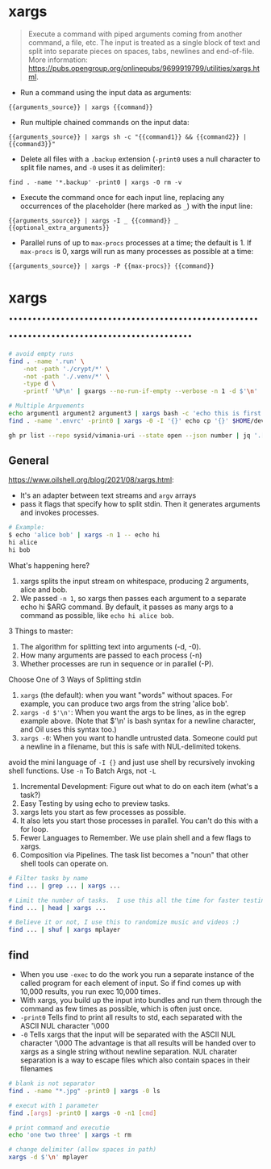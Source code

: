 # xargs

> Execute a command with piped arguments coming from another command, a file, etc.
> The input is treated as a single block of text and split into separate pieces on spaces, tabs, newlines and end-of-file.
> More information: <https://pubs.opengroup.org/onlinepubs/9699919799/utilities/xargs.html>.

- Run a command using the input data as arguments:

`{{arguments_source}} | xargs {{command}}`

- Run multiple chained commands on the input data:

`{{arguments_source}} | xargs sh -c "{{command1}} && {{command2}} | {{command3}}"`

- Delete all files with a `.backup` extension (`-print0` uses a null character to split file names, and `-0` uses it as delimiter):

`find . -name '*.backup' -print0 | xargs -0 rm -v`

- Execute the command once for each input line, replacing any occurrences of the placeholder (here marked as `_`) with the input line:

`{{arguments_source}} | xargs -I _ {{command}} _ {{optional_extra_arguments}}`

- Parallel runs of up to `max-procs` processes at a time; the default is 1. If `max-procs` is 0, xargs will run as many processes as possible at a time:

`{{arguments_source}} | xargs -P {{max-procs}} {{command}}`


# xargs ............................................................................................
```bash
# avoid empty runs
find . -name '.run' \
    -not -path './crypt/*' \
    -not -path './.venv/*' \
    -type d \
    -printf '%P\n' | gxargs --no-run-if-empty --verbose -n 1 -d $'\n'  -- $0 _cp_one "$BASEPATH"

# Multiple Arguements
echo argument1 argument2 argument3 | xargs bash -c 'echo this is first:$0 second:$1 third:$2'
find . -name '.envrc' -print0 | xargs -0 -I '{}' echo cp '{}' $HOME/dev/'{}'  # define args as {}

gh pr list --repo sysid/vimania-uri --state open --json number | jq '.[].number' | xargs -n 1 -d $'\n' -- echo
```

## General
https://www.oilshell.org/blog/2021/08/xargs.html:

- It's an adapter between text streams and `argv` arrays
- pass it flags that specify how to split stdin. Then it generates arguments and invokes processes.
```bash
# Example:
$ echo 'alice bob' | xargs -n 1 -- echo hi
hi alice
hi bob
```
What's happening here?
1. xargs splits the input stream on whitespace, producing 2 arguments, alice and bob.
2. We passed `-n 1`, so xargs then passes each argument to a separate echo hi $ARG command.
   By default, it passes as many args to a command as possible, like `echo hi alice bob`.

3 Things to master:
1. The algorithm for splitting text into arguments (-d, -0).
2. How many arguments are passed to each process (-n)
3. Whether processes are run in sequence or in parallel (-P).

Choose One of 3 Ways of Splitting stdin
1. `xargs` (the default): when you want "words" without spaces. For example, you can produce two args from the string 'alice bob'.
1. `xargs -d $'\n'`: When you want the args to be lines, as in the egrep example above. (Note that $'\n' is bash syntax for a newline character, and Oil uses this syntax too.)
1. `xargs -0`: When you want to handle untrusted data. Someone could put a newline in a filename, but this is safe with NUL-delimited tokens.

avoid the mini language of `-I {}` and just use shell by recursively invoking shell functions.
Use `-n` To Batch Args, not `-L`

1. Incremental Development: Figure out what to do on each item (what's a task?)
2. Easy Testing by using echo to preview tasks.
4. xargs lets you start as few processes as possible.
5. It also lets you start those processes in parallel. You can't do this with a for loop.
6. Fewer Languages to Remember. We use plain shell and a few flags to xargs.
7. Composition via Pipelines. The task list becomes a "noun" that other shell tools can operate on.
```bash
# Filter tasks by name
find ... | grep ... | xargs ...

# Limit the number of tasks.  I use this all the time for faster testing
find ... | head | xargs ...

# Believe it or not, I use this to randomize music and videos :)
find ... | shuf | xargs mplayer
```

## find
- When you use `-exec` to do the work you run a separate instance of the called program for each element of input.
   So if find comes up with 10,000 results, you run exec 10,000 times.
- With xargs, you build up the input into bundles and run them through the command as few times as possible, which is often just once.
- `-print0` Tells find to print all results to std, each separated with the ASCII NUL character '\000
- `-0` Tells xargs that the input will be separated with the ASCII NUL character '\000
    The advantage is that all results will be handed over to xargs as a single string without newline separation. NUL charater separation is a way to escape files which also contain spaces in their filenames
```bash
# blank is not separator
find . -name "*.jpg" -print0 | xargs -0 ls

# execut with 1 parameter
find .[args] -print0 | xargs -0 -n1 [cmd]

# print command and executie
echo 'one two three' | xargs -t rm

# change delimiter (allow spaces in path)
xargs -d $'\n' mplayer
```
